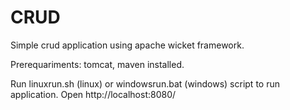 # CRUD
Simple crud application using apache wicket framework.

Prerequariments: tomcat, maven installed.

Run linuxrun.sh (linux) or windowsrun.bat (windows) script to run application.
Open http://localhost:8080/
